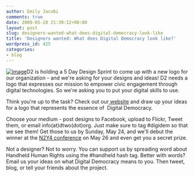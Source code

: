 ```yaml
---
author: Emily Jacobi
comments: true
date: 2009-05-20 21:39:12+00:00
layout: post
slug: designers-wanted-what-does-digital-democracy-look-like
title: 'Designers wanted: What does Digital Democracy look like?'
wordpress_id: 425
categories:
- blog
---
```


[![image](https://s3.amazonaws.com/digidem-www/wp-content/uploads/2009/05/design-300x158.jpg)](https://s3.amazonaws.com/digidem-www/wp-content/uploads/2009/05/design.jpg)D2 is holding a 5 Day Design Sprint to come up with a new logo for our organization - and we're asking for your designs and ideas! D2 needs a logo that expresses our mission to empower civic engagement through digital technologies. So we're asking you to put your digital skills to use.

Think you're up to the task? Check out our[ website](http://www.dtwo.org) and draw up your ideas for a logo that represents the essence of  Digital Democracy.

Choose your medium - post designs to Facebook, upload to Flickr, Tweet them, or email info(at)dtwo(dot)org. Just make sure to tag #digidem so that we see them! Get those to us by Sunday, May 24, and we'll debut the winner at the [N2Y4 conference](http://www.netsquared.org/conference/n2y4) on May 26 and even get you a secret prize.

Not a designer? Not to worry. You can support us by spreading word about Handheld Human Rights using the #handheld hash tag. Better with words? Email us your ideas on what Digital Democracy means to you. Then tweet, blog, or tell your friends about the project.
